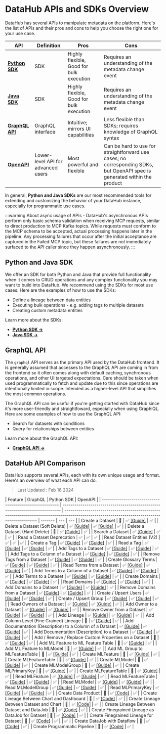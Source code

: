 # DataHub APIs and SDKs Overview

DataHub has several APIs to manipulate metadata on the platform. Here's the list of APIs and their pros and cons to help you choose the right one for your use case.

| API                                                        | Definition                         | Pros                                     | Cons                                                                                                                      |
| ---------------------------------------------------------- | ---------------------------------- | ---------------------------------------- | ------------------------------------------------------------------------------------------------------------------------- |
| **[Python SDK](/metadata-ingestion/as-a-library.md)**      | SDK                                | Highly flexible, Good for bulk execution | Requires an understanding of the metadata change event                                                                    |
| **[Java SDK](/metadata-integration/java/as-a-library.md)** | SDK                                | Highly flexible, Good for bulk execution | Requires an understanding of the metadata change event                                                                    |
| **[GraphQL API](docs/api/graphql/getting-started.md)**     | GraphQL interface                  | Intuitive; mirrors UI capabilities       | Less flexible than SDKs; requires knowledge of GraphQL syntax                                                             |
| **[OpenAPI](docs/api/openapi/openapi-usage-guide.md)**     | Lower-level API for advanced users | Most powerful and flexible               | Can be hard to use for straightforward use cases; no corresponding SDKs, but OpenAPI spec is generated within the product |

In general, **Python and Java SDKs** are our most recommended tools for extending and customizing the behavior of your DataHub instance, especially for programmatic use cases.

:::warning
About async usage of APIs - DataHub's asynchronous APIs perform only basic schema validation when receiving MCP requests, similar to direct production to MCP Kafka topics. While requests must conform to the MCP schema to be accepted, actual processing happens later in the pipeline. Any processing failures that occur after the initial acceptance are captured in the Failed MCP topic, but these failures are not immediately surfaced to the API caller since they happen asynchronously.
:::

## Python and Java SDK

We offer an SDK for both Python and Java that provide full functionality when it comes to CRUD operations and any complex functionality you may want to build into DataHub. We recommend using the SDKs for most use cases. Here are the examples of how to use the SDKs:

- Define a lineage between data entities
- Executing bulk operations - e.g. adding tags to multiple datasets
- Creating custom metadata entities

Learn more about the SDKs:

- **[Python SDK →](/metadata-ingestion/as-a-library.md)**
- **[Java SDK →](/metadata-integration/java/as-a-library.md)**

## GraphQL API

The `graphql` API serves as the primary API used by the DataHub frontend. It is generally assumed that accesses to the GraphQL API are coming in from the frontend so it often comes along with default caching, synchronous operations, and other UI targeted expectations. Care should be taken when used programmatically to fetch and update due to this since operations are intentionally limited in scope. Intended as a higher-level API that simplifies the most common operations.

The GraphQL API can be useful if you're getting started with DataHub since it's more user-friendly and straightfoward, especially when using GraphiQL. Here are some examples of how to use the GraphQL API:

- Search for datasets with conditions
- Query for relationships between entities

Learn more about the GraphQL API:

- **[GraphQL API →](docs/api/graphql/getting-started.md)**

## DataHub API Comparison

DataHub supports several APIs, each with its own unique usage and format.
Here's an overview of what each API can do.

> Last Updated : Feb 16 2024

| Feature                                                  | GraphQL                                                                       | Python SDK                                                                                                                                     | OpenAPI |
| -------------------------------------------------------- | ----------------------------------------------------------------------------- | ---------------------------------------------------------------------------------------------------------------------------------------------- | ------- | --- | --- |
| Create a Dataset                                         | 🚫                                                                            | ✅ [[Guide]](/docs/api/tutorials/datasets.md)                                                                                                  | ✅      |
| Delete a Dataset (Soft Delete)                           | ✅ [[Guide]](/docs/api/tutorials/datasets.md#delete-dataset)                  | ✅ [[Guide]](/docs/api/tutorials/datasets.md#delete-dataset)                                                                                   | ✅      |
| Delete a Dataset (Hard Delete)                           | 🚫                                                                            | ✅ [[Guide]](/docs/api/tutorials/datasets.md#delete-dataset)                                                                                   | ✅      |
| Search a Dataset                                         | ✅ [[Guide]](/docs/how/search.md#graphql)                                     | ✅                                                                                                                                             | ✅      |
| Read a Dataset Deprecation                               | ✅                                                                            | ✅                                                                                                                                             | ✅      |
| Read Dataset Entities (V2)                               | ✅                                                                            | ✅                                                                                                                                             | ✅      |
| Create a Tag                                             | ✅ [[Guide]](/docs/api/tutorials/tags.md#create-tags)                         | ✅ [[Guide]](/docs/api/tutorials/tags.md#create-tags)                                                                                          | ✅      |
| Read a Tag                                               | ✅ [[Guide]](/docs/api/tutorials/tags.md#read-tags)                           | ✅ [[Guide]](/docs/api/tutorials/tags.md#read-tags)                                                                                            | ✅      |
| Add Tags to a Dataset                                    | ✅ [[Guide]](/docs/api/tutorials/tags.md#add-tags-to-a-dataset)               | ✅ [[Guide]](/docs/api/tutorials/tags.md#add-tags-to-a-dataset)                                                                                | ✅      |
| Add Tags to a Column of a Dataset                        | ✅ [[Guide]](/docs/api/tutorials/tags.md#add-tags-to-a-column-of-a-dataset)   | ✅ [[Guide]](/docs/api/tutorials/tags.md#add-tags-to-a-column-of-a-dataset)                                                                    | ✅      |
| Remove Tags from a Dataset                               | ✅ [[Guide]](/docs/api/tutorials/tags.md#remove-tags)                         | ✅ [[Guide]](/docs/api/tutorials/tags.md#add-tags#remove-tags)                                                                                 | ✅      |
| Create Glossary Terms                                    | ✅ [[Guide]](/docs/api/tutorials/terms.md#create-terms)                       | ✅ [[Guide]](/docs/api/tutorials/terms.md#create-terms)                                                                                        | ✅      |
| Read Terms from a Dataset                                | ✅ [[Guide]](/docs/api/tutorials/terms.md#read-terms)                         | ✅ [[Guide]](/docs/api/tutorials/terms.md#read-terms)                                                                                          | ✅      |
| Add Terms to a Column of a Dataset                       | ✅ [[Guide]](/docs/api/tutorials/terms.md#add-terms-to-a-column-of-a-dataset) | ✅ [[Guide]](/docs/api/tutorials/terms.md#add-terms-to-a-column-of-a-dataset)                                                                  | ✅      |
| Add Terms to a Dataset                                   | ✅ [[Guide]](/docs/api/tutorials/terms.md#add-terms-to-a-dataset)             | ✅ [[Guide]](/docs/api/tutorials/terms.md#add-terms-to-a-dataset)                                                                              | ✅      |
| Create Domains                                           | ✅ [[Guide]](/docs/api/tutorials/domains.md#create-domain)                    | ✅ [[Guide]](/docs/api/tutorials/domains.md#create-domain)                                                                                     | ✅      |
| Read Domains                                             | ✅ [[Guide]](/docs/api/tutorials/domains.md#read-domains)                     | ✅ [[Guide]](/docs/api/tutorials/domains.md#read-domains)                                                                                      | ✅      |
| Add Domains to a Dataset                                 | ✅ [[Guide]](/docs/api/tutorials/domains.md#add-domains)                      | ✅ [[Guide]](/docs/api/tutorials/domains.md#add-domains)                                                                                       | ✅      |
| Remove Domains from a Dataset                            | ✅ [[Guide]](/docs/api/tutorials/domains.md#remove-domains)                   | ✅ [[Guide]](/docs/api/tutorials/domains.md#remove-domains)                                                                                    | ✅      |
| Create / Upsert Users                                    | ✅ [[Guide]](/docs/api/tutorials/owners.md#upsert-users)                      | ✅ [[Guide]](/docs/api/tutorials/owners.md#upsert-users)                                                                                       | ✅      |
| Create / Upsert Group                                    | ✅ [[Guide]](/docs/api/tutorials/owners.md#upsert-group)                      | ✅ [[Guide]](/docs/api/tutorials/owners.md#upsert-group)                                                                                       | ✅      |
| Read Owners of a Dataset                                 | ✅ [[Guide]](/docs/api/tutorials/owners.md#read-owners)                       | ✅ [[Guide]](/docs/api/tutorials/owners.md#read-owners)                                                                                        | ✅      |
| Add Owner to a Dataset                                   | ✅ [[Guide]](/docs/api/tutorials/owners.md#add-owners)                        | ✅ [[Guide]](/docs/api/tutorials/owners.md#add-owners#remove-owners)                                                                           | ✅      |
| Remove Owner from a Dataset                              | ✅ [[Guide]](/docs/api/tutorials/owners.md#remove-owners)                     | ✅ [[Guide]](/docs/api/tutorials/owners.md)                                                                                                    | ✅      |
| Add Lineage                                              | ✅ [[Guide]](/docs/api/tutorials/lineage.md)                                  | ✅ [[Guide]](/docs/api/tutorials/lineage.md#add-lineage)                                                                                       | ✅      |
| Add Column Level (Fine Grained) Lineage                  | 🚫                                                                            | ✅ [[Guide]](docs/api/tutorials/lineage.md#add-column-level-lineage)                                                                           | ✅      |
| Add Documentation (Description) to a Column of a Dataset | ✅ [[Guide]](/docs/api/tutorials/descriptions.md#add-description-on-column)   | ✅ [[Guide]](/docs/api/tutorials/descriptions.md#add-description-on-column)                                                                    | ✅      |
| Add Documentation (Description) to a Dataset             | ✅ [[Guide]](/docs/api/tutorials/descriptions.md#add-description-on-dataset)  | ✅ [[Guide]](/docs/api/tutorials/descriptions.md#add-description-on-dataset)                                                                   | ✅      |
| Add / Remove / Replace Custom Properties on a Dataset    | 🚫                                                                            | ✅ [[Guide]](/docs/api/tutorials/custom-properties.md)                                                                                         | ✅      |
| Add ML Feature to ML Feature Table                       | 🚫                                                                            | ✅ [[Guide]](/docs/api/tutorials/ml.md#add-mlfeature-to-mlfeaturetable)                                                                        | ✅      |
| Add ML Feature to MLModel                                | 🚫                                                                            | ✅ [[Guide]](/docs/api/tutorials/ml.md#add-mlfeature-to-mlmodel)                                                                               | ✅      |
| Add ML Group to MLFeatureTable                           | 🚫                                                                            | ✅ [[Guide]](/docs/api/tutorials/ml.md#add-mlgroup-to-mlfeaturetable)                                                                          | ✅      |
| Create MLFeature                                         | 🚫                                                                            | ✅ [[Guide]](/docs/api/tutorials/ml.md#create-mlfeature)                                                                                       | ✅      |
| Create MLFeatureTable                                    | 🚫                                                                            | ✅ [[Guide]](/docs/api/tutorials/ml.md#create-mlfeaturetable)                                                                                  | ✅      |
| Create MLModel                                           | 🚫                                                                            | ✅ [[Guide]](/docs/api/tutorials/ml.md#create-mlmodel)                                                                                         | ✅      |
| Create MLModelGroup                                      | 🚫                                                                            | ✅ [[Guide]](/docs/api/tutorials/ml.md#create-mlmodelgroup)                                                                                    | ✅      |
| Create MLPrimaryKey                                      | 🚫                                                                            | ✅ [[Guide]](/docs/api/tutorials/ml.md#create-mlprimarykey)                                                                                    | ✅      |
| Create MLFeatureTable                                    | 🚫                                                                            | ✅ [[Guide]](/docs/api/tutorials/ml.md#create-mlfeaturetable)                                                                                  | ✅      |
| Read MLFeature                                           | ✅ [[Guide]](/docs/api/tutorials/ml.md#read-mlfeature)                        | ✅ [[Guide]](/docs/api/tutorials/ml.md#read-mlfeature)                                                                                         | ✅      |
| Read MLFeatureTable                                      | ✅ [[Guide]](/docs/api/tutorials/ml.md#read-mlfeaturetable)                   | ✅ [[Guide]](/docs/api/tutorials/ml.md#read-mlfeaturetable)                                                                                    | ✅      |
| Read MLModel                                             | ✅ [[Guide]](/docs/api/tutorials/ml.md#read-mlmodel)                          | ✅ [[Guide]](/docs/api/tutorials/ml.md#read-mlmodel)                                                                                           | ✅      |
| Read MLModelGroup                                        | ✅ [[Guide]](/docs/api/tutorials/ml.md#read-mlmodelgroup)                     | ✅ [[Guide]](/docs/api/tutorials/ml.md#read-mlmodelgroup)                                                                                      | ✅      |
| Read MLPrimaryKey                                        | ✅ [[Guide]](/docs/api/tutorials/ml.md#read-mlprimarykey)                     | ✅ [[Guide]](/docs/api/tutorials/ml.md#read-mlprimarykey)                                                                                      | ✅      |
| Create Data Product                                      | 🚫                                                                            | ✅ [[Code]](https://github.com/datahub-project/datahub/blob/master/metadata-ingestion/examples/library/dataproduct_create.py)                  | ✅      |
| Create Lineage Between Chart and Dashboard               | 🚫                                                                            | ✅ [[Code]](https://github.com/datahub-project/datahub/blob/master/metadata-ingestion/examples/library/lineage_chart_dashboard.py)             | ✅      |
| Create Lineage Between Dataset and Chart                 | 🚫                                                                            | ✅ [[Code]](https://github.com/datahub-project/datahub/blob/master/metadata-ingestion/examples/library/lineage_dataset_chart.py)               | ✅      |
| Create Lineage Between Dataset and DataJob               | 🚫                                                                            | ✅ [[Code]](https://github.com/datahub-project/datahub/blob/master/metadata-ingestion/examples/library/lineage_dataset_job_dataset.py)         | ✅      |
| Create Finegrained Lineage as DataJob for Dataset        | 🚫                                                                            | ✅ [[Code]](https://github.com/datahub-project/datahub/blob/master/metadata-ingestion/examples/library/lineage_emitter_datajob_finegrained.py) | ✅      |
| Create Finegrained Lineage for Dataset                   | 🚫                                                                            | ✅ [[Code]](https://github.com/datahub-project/datahub/blob/master/metadata-ingestion/examples/library/lineage_emitter_dataset_finegrained.py) | ✅      |     | ✅  |
| Create DataJob with Dataflow                             | 🚫                                                                            | ✅ [[Code]](https://github.com/datahub-project/datahub/blob/master/metadata-ingestion/examples/library/lineage_job_dataflow.py)                | ✅      |
| Create Programmatic Pipeline                             | 🚫                                                                            | ✅ [[Code]](https://github.com/datahub-project/datahub/blob/master/metadata-ingestion/examples/library/programatic_pipeline.py)                | ✅      |
